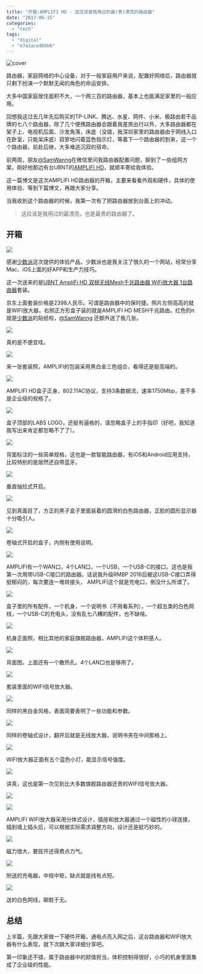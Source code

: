 ```yaml
---
title: "开箱:AMPLIFI HD - 这应该是我用过的最(贵)漂亮的路由器"
date: "2017-06-15"
categories: 
  - "tech"
tags: 
  - "digital"
  - "e7a1ace4bbb6"
---
```


![cover](https://static.is26.com/vogue/AMPLIFI-1.JPG)

路由器，家庭网络的中心设备，对于一般家庭用户来说，配置好网络后，路由器就只剩下扮演一个默默无闻的角色的命运安排。

大多中国家庭居住面积不大，一个两三百的路由器，基本上也能满足家里的一般应用。

回想我这过去几年先后购买的TP-LINK、腾达、水星、网件、小米、极路由若干品牌的七八个路由器，除了几个便携路由器会跟着我差旅出行以外，大多路由器都在架子上、电视机后面、沙发角落，床底（没错，我深圳家里的路由器由于网线入口在卧室，只能呆床底）寂寥地闪着蓝色指示灯，等着下一个路由器的到来，这一个个路由器，前赴后继，大多难逃沉寂的宿命。

前两周，朋友[@SamWanng](http://weibo.com/n/SamWanng) ​​​​在微信里问我路由器配置问题，聊到了一些组网方案，刚好他那边有台UBNT的[AMPLIFI HD](https://store.amplifi.com/products/amplifi-mesh-router)，就顺丰寄给我体验。

这一篇博文是这次AMPLIFI HD路由器的开箱，主要来看看外观和硬件，具体的使用体验、等到下篇博文，再跟大家分享。

当我收到这个路由器的时候，我第一次有了把路由器放到台面上的冲动。

> 这应该是我用过的最漂亮，也是最贵的路由器了。

## 开箱

![](https://static.is26.com/vogue/AMPLIFI-1.JPG)

感谢[少数派](https://sspai.com/)这次提供的体验产品，少数派也是我关注了很久的一个网站，经常分享Mac、iOS上面的好APP和生产力技巧。

这一次送来的是[UBNT AmpliFi HD 双频无线Mesh千兆路由器 WiFi放大器 1台路由器](https://item.jd.com/11641510796.html)套装。

京东上面套装价格是2398人民币。可谓是路由器中的保时捷。照片左侧高高的就是WIFI放大器，右侧正方形盒子装的就是AMPLIFI HD MESH千兆路由。红色的π就是[少数派](https://sspai.com/)的贴纸啦，[@SamWanng](http://weibo.com/n/SamWanng) 还额外送了我几张。

![](https://static.is26.com/vogue/amp-jd.jpg)

真的是不便宜哇。

![](https://static.is26.com/vogue/AMPLIFI-10.JPG)

来一张套装照，AMPLIFI的包装采用黑白金三色组合，看得还是挺高端的。

![](https://static.is26.com/vogue/AMPLIFI-2.JPG)

AMPLIFI HD盒子正身，802.11AC协议，支持3条数据流，速率1750Mbp，差不多是企业级的规格了。

![](https://static.is26.com/vogue/AMPLIFI-4.JPG)

盒子顶部的LABS LOGO，还挺有逼格的，请忽略盒子上的手指印（好吧，我知道我写出来肯定都忽略不了了）。

![](https://static.is26.com/vogue/AMPLIFI-5.JPG)

背面标注的一些简单规格，这也是一款智能路由器，有iOS和Android应用支持，比较特别的是居然还自带蓝牙。

![](https://static.is26.com/vogue/AMPLIFI-11.JPG)

垂直抽拉式开启。

![](https://static.is26.com/vogue/AMPLIFI-13.JPG)

见到真面目了，方正的黑子盒子里面装着的圆滑的白色路由器，正脸的圆形显示器十分吸引人。

![](https://static.is26.com/vogue/AMPLIFI-14.JPG)

卷轴式开启的盒子，内侧有使用说明。

![](https://static.is26.com/vogue/AMPLIFI-15.JPG)

AMPLIFI有一个WAN口，4个LAN口，一个USB，一个USB-C的接口，这也是我第一次用带USB-C接口的路由器。话说我升级RMBP 2016后被这USB-C接口弄得挺郁闷的，每次要连一堆转接头， AMPLIFI这个就是充电口，倒没什么所谓了。

![](https://static.is26.com/vogue/AMPLIFI-20.JPG)

盒子里的所有配件，一个机身，一个说明书（不用看系列），一个超五类的白色网线，一个USB-C的充电头，没有乱七八糟的配件，也不缺啥。

![](https://static.is26.com/vogue/AMPLIFI-17.JPG)

机身正面照，相比其他的家庭旗舰路由器，AMPLIFI这个体积感人。

![](https://static.is26.com/vogue/AMPLIFI-19.JPG)

背面图，上面还有一个散热孔。4个LAN口也是够用了。

![](https://static.is26.com/vogue/AMPLIFI-7.JPG)

套装里面的WIFI信号放大器。

![](https://static.is26.com/vogue/AMPLIFI-8.JPG)

同样的黑白金风格，表面简要表明了一些功能和参数。

![](https://static.is26.com/vogue/AMPLIFI-23.JPG)

同样的卷轴式设计，翻开后就是无线放大器，说明书夹在中间那格上。

![](https://static.is26.com/vogue/AMPLIFI-25.JPG)

WIFI放大器正面有五个蓝色小灯，能显示信号强度。

![](https://static.is26.com/vogue/AMPLIFI-31.JPG)

讲真，这也是第一次见到比大多数旗舰路由器还贵的WIFI信号放大器。

![](https://static.is26.com/vogue/AMPLIFI-27.JPG)

![](https://static.is26.com/vogue/AMPLIFI-28.JPG)

AMPLIFI WIFI放大器采用分体式设计，插座和放大器通过一个磁性的小球连接，插到墙上插头后，可以根据实际需求调整方向，设计还是挺巧妙的。

![](https://static.is26.com/vogue/AMPLIFI-29.JPG)

磁力很大，要拔开还得费点力气。

![](https://static.is26.com/vogue/AMPLIFI-32.JPG)

附送的充电器，中规中矩，缺点就是线有点短。

![](https://static.is26.com/vogue/AMPLIFI-33.JPG)

送的白色网线，聊胜于无。

## 总结

上半篇，先跟大家做一下硬件开箱，通电点亮入网之后，这台路由器和WIFI放大器有什么表现，就下次跟大家详细分享吧。

第一印象还不错，属于路由器中的颜值担当，体积控制得很好，小巧的机身里面集成了企业级的性能。
